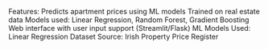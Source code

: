 Features:
Predicts apartment prices using ML models
Trained on real estate data
Models used: Linear Regression, Random Forest, Gradient Boosting
Web interface with user input support (Streamlit/Flask)
ML Models Used: Linear Regression
Dataset Source: Irish Property Price Register

